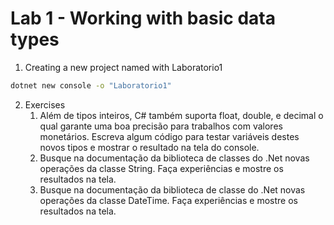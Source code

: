 # Lab 1 - Working with basic data types

1. Creating a new project named with Laboratorio1
```bash
dotnet new console -o "Laboratorio1"
```

2. Exercises
    1. Além de tipos inteiros, C# também suporta float, double, e decimal o qual garante uma boa precisão para trabalhos com valores monetários. Escreva algum código para testar variáveis destes novos tipos e mostrar o resultado na tela do console. 
    2. Busque na documentação da biblioteca de classes do .Net novas operações da classe String. Faça experiências e mostre os resultados na tela. 
    3. Busque na documentação da biblioteca de classe do .Net novas operações da classe DateTime. Faça experiências e mostre os resultados na tela. 
 